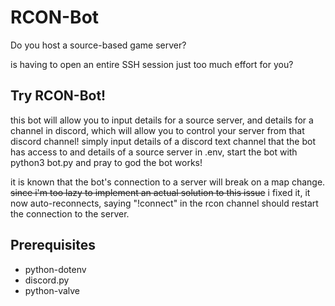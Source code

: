 # RCON-Bot

Do you host a source-based game server? 

is having to open an entire SSH session just too much effort for you?

## Try RCON-Bot!

this bot will allow you to input details for a source server, and details for a channel in discord, which will allow you to control your server from that discord channel!
simply input details of a discord text channel that the bot has access to and details of a source server in .env, start the bot with python3 bot.py and pray to god the bot works!

it is known that the bot's connection to a server will break on a map change. ~~since i'm too lazy to implement an actual solution to this issue~~ i fixed it, it now auto-reconnects, saying "!connect" in the rcon channel should restart the connection to the server.

## Prerequisites

- python-dotenv
- discord.py
- python-valve
